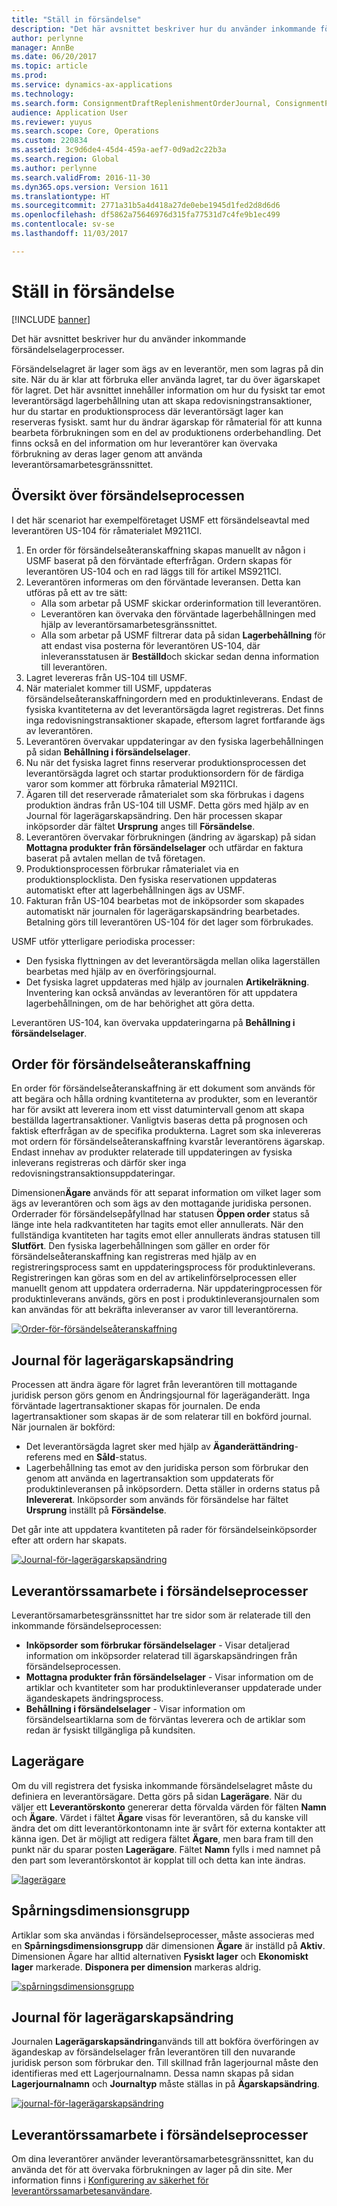```yaml
---
title: "Ställ in försändelse"
description: "Det här avsnittet beskriver hur du använder inkommande försändelselagerprocesser."
author: perlynne
manager: AnnBe
ms.date: 06/20/2017
ms.topic: article
ms.prod: 
ms.service: dynamics-ax-applications
ms.technology: 
ms.search.form: ConsignmentDraftReplenishmentOrderJournal, ConsignmentProductReceiptLines, ConsignmentReplenishmentOrder, ConsignmentVendorPortalOnHand, InventJournalOwnershipChange, InventOnHandItemListPage, PurchTable, PurchVendorPortalConfirmedOrders, DirPartyTable, EcoResTrackingDimensionGroup, InventJournalName, InventOwner, InventTableInventoryDimensionGroups, VendTable
audience: Application User
ms.reviewer: yuyus
ms.search.scope: Core, Operations
ms.custom: 220834
ms.assetid: 3c9d6de4-45d4-459a-aef7-0d9ad2c22b3a
ms.search.region: Global
ms.author: perlynne
ms.search.validFrom: 2016-11-30
ms.dyn365.ops.version: Version 1611
ms.translationtype: HT
ms.sourcegitcommit: 2771a31b5a4d418a27de0ebe1945d1fed2d8d6d6
ms.openlocfilehash: df5862a75646976d315fa77531d7c4fe9b1ec499
ms.contentlocale: sv-se
ms.lasthandoff: 11/03/2017

---
```


# <a name="set-up-consignment"></a>Ställ in försändelse

[!INCLUDE [banner](../includes/banner.md)]

Det här avsnittet beskriver hur du använder inkommande försändelselagerprocesser.

Försändelselagret är lager som ägs av en leverantör, men som lagras på din site. När du är klar att förbruka eller använda lagret, tar du över ägarskapet för lagret. Det här avsnittet innehåller information om hur du fysiskt tar emot leverantörsägd lagerbehållning utan att skapa redovisningstransaktioner, hur du startar en produktionsprocess där leverantörsägt lager kan reserveras fysiskt. samt hur du ändrar ägarskap för råmaterial för att kunna bearbeta förbrukningen som en del av produktionens orderbehandling. Det finns också en del information om hur leverantörer kan övervaka förbrukning av deras lager genom att använda leverantörsamarbetesgränssnittet. 

## <a name="overview-of-the-consignment-process"></a>Översikt över försändelseprocessen
I det här scenariot har exempelföretaget USMF ett försändelseavtal med leverantören US-104 för råmaterialet M9211CI.

1.  En order för försändelseåteranskaffning skapas manuellt av någon i USMF baserat på den förväntade efterfrågan. Ordern skapas för leverantören US-104 och en rad läggs till för artikel MS9211CI.
2.  Leverantören informeras om den förväntade leveransen. Detta kan utföras på ett av tre sätt:
    -   Alla som arbetar på USMF skickar orderinformation till leverantören.
    -   Leverantören kan övervaka den förväntade lagerbehållningen med hjälp av leverantörsamarbetesgränssnittet.
    -   Alla som arbetar på USMF filtrerar data på sidan **Lagerbehållning** för att endast visa posterna för leverantören US-104, där inleveransstatusen är **Beställd**och skickar sedan denna information till leverantören.
3.  Lagret levereras från US-104 till USMF.
4.  När materialet kommer till USMF, uppdateras försändelseåteranskaffningordern med en produktinleverans. Endast de fysiska kvantiteterna av det leverantörsägda lagret registreras. Det finns inga redovisningstransaktioner skapade, eftersom lagret fortfarande ägs av leverantören.
5.  Leverantören övervakar uppdateringar av den fysiska lagerbehållningen på sidan **Behållning i försändelselager**.
6.  Nu när det fysiska lagret finns reserverar produktionsprocessen det leverantörsägda lagret och startar produktionsordern för de färdiga varor som kommer att förbruka råmaterial M9211CI.
7.  Ägaren till det reserverade råmaterialet som ska förbrukas i dagens produktion ändras från US-104 till USMF. Detta görs med hjälp av en Journal för lagerägarskapsändring. Den här processen skapar inköpsorder där fältet **Ursprung** anges till **Försändelse**.
8.  Leverantören övervakar förbrukningen (ändring av ägarskap) på sidan **Mottagna produkter från försändelselager** och utfärdar en faktura baserat på avtalen mellan de två företagen.
9.  Produktionsprocessen förbrukar råmaterialet via en produktionsplocklista. Den fysiska reservationen uppdateras automatiskt efter att lagerbehållningen ägs av USMF.
10. Fakturan från US-104 bearbetas mot de inköpsorder som skapades automatiskt när journalen för lagerägarskapsändring bearbetades. Betalning görs till leverantören US-104 för det lager som förbrukades.

USMF utför ytterligare periodiska processer:

-   Den fysiska flyttningen av det leverantörsägda mellan olika lagerställen bearbetas med hjälp av en överföringsjournal.
-   Det fysiska lagret uppdateras med hjälp av journalen **Artikelräkning**. Inventering kan också användas av leverantören för att uppdatera lagerbehållningen, om de har behörighet att göra detta.

Leverantören US-104, kan övervaka uppdateringarna på **Behållning i försändelselager**.

## <a name="consignment-replenishment-orders"></a>Order för försändelseåteranskaffning
En order för försändelseåteranskaffning är ett dokument som används för att begära och hålla ordning kvantiteterna av produkter, som en leverantör har för avsikt att leverera inom ett visst datumintervall genom att skapa beställda lagertransaktioner. Vanligtvis baseras detta på prognosen och faktisk efterfrågan av de specifika produkterna. Lagret som ska inlevereras mot ordern för försändelseåteranskaffning kvarstår leverantörens ägarskap. Endast innehav av produkter relaterade till uppdateringen av fysiska inleverans registreras och därför sker inga redovisningstransaktionsuppdateringar. 

Dimensionen**Ägare** används för att separat information om vilket lager som ägs av leverantören och som ägs av den mottagande juridiska personen. Orderrader för försändelsepåfyllnad har statusen **Öppen order** status så länge inte hela radkvantiteten har tagits emot eller annullerats. När den fullständiga kvantiteten har tagits emot eller annullerats ändras statusen till **Slutfört**. Den fysiska lagerbehållningen som gäller en order för försändelseåteranskaffning kan registreras med hjälp av en registreringsprocess samt en uppdateringsprocess för produktinleverans. Registreringen kan göras som en del av artikelinförselprocessen eller manuellt genom att uppdatera orderraderna. När uppdateringprocessen för produktinleverans används, görs en post i produktinleveransjournalen som kan användas för att bekräfta inleveranser av varor till leverantörerna.

[![Order-för-försändelseåteranskaffning](./media/consignment-replenishment-order.png)](./media/consignment-replenishment-order.png)

## <a name="inventory-ownership-change-journal"></a>Journal för lagerägarskapsändring
Processen att ändra ägare för lagret från leverantören till mottagande juridisk person görs genom en Ändringsjournal för lageräganderätt. Inga förväntade lagertransaktioner skapas för journalen. De enda lagertransaktioner som skapas är de som relaterar till en bokförd journal. När journalen är bokförd:

-   Det leverantörsägda lagret sker med hjälp av **Äganderättändring**-referens med en **Såld**-status.
-   Lagerbehållning tas emot av den juridiska person som förbrukar den genom att använda en lagertransaktion som uppdaterats för produktinleveransen på inköpsordern. Detta ställer in orderns status på **Inlevererat**. Inköpsorder som används för försändelse har fältet **Ursprung** inställt på **Försändelse**.

Det går inte att uppdatera kvantiteten på rader för försändelseinköpsorder efter att ordern har skapats.

[![Journal-för-lagerägarskapsändring](./media/inventory-ownership-change-journal.png)](./media/inventory-ownership-change-journal.png)

## <a name="vendor-collaboration-in-consignment-processes"></a>Leverantörssamarbete i försändelseprocesser
Leverantörsamarbetesgränssnittet har tre sidor som är relaterade till den inkommande försändelseprocessen:

-   **Inköpsorder** **som förbrukar försändelselager** - Visar detaljerad information om inköpsorder relaterad till ägarskapsändringen från försändelseprocessen.
-   **Mottagna produkter från försändelselager** - Visar information om de artiklar och kvantiteter som har produktinleveranser uppdaterade under ägandeskapets ändringsprocess.
-   **Behållning i försändelselager** - Visar information om försändelseartiklarna som de förväntas leverera och de artiklar som redan är fysiskt tillgängliga på kundsiten.

## <a name="inventory-owners"></a>Lagerägare
Om du vill registrera det fysiska inkommande försändelselagret måste du definiera en leverantörsägare. Detta görs på sidan **Lagerägare**. När du väljer ett **Leverantörskonto** genererar detta förvalda värden för fälten **Namn** och **Ägare**. Värdet i fältet **Ägare** visas för leverantören, så du kanske vill ändra det om ditt leverantörkontonamn inte är svårt för externa kontakter att känna igen. Det är möjligt att redigera fältet **Ägare**, men bara fram till den punkt när du sparar posten **Lagerägare**. Fältet **Namn** fylls i med namnet på den part som leverantörskontot är kopplat till och detta kan inte ändras.

[![lagerägare](./media/inventory-owners.png)](./media/inventory-owners.png)

## <a name="tracking-dimension-group"></a>Spårningsdimensionsgrupp
Artiklar som ska användas i försändelseprocesser, måste associeras med en **Spårningsdimensionsgrupp** där dimensionen **Ägare** är inställd på **Aktiv**. Dimensionen Ägare har alltid alternativen **Fysiskt lager** och **Ekonomiskt lager** markerade. **Disponera per dimension** markeras aldrig.

[![spårningsdimensionsgrupp](./media/tracking-dimension-group.png)](./media/tracking-dimension-group.png)

## <a name="inventory-ownership-change-journal"></a>Journal för lagerägarskapsändring
Journalen **Lagerägarskapsändring**används till att bokföra överföringen av ägandeskap av försändelselager från leverantören till den nuvarande juridisk person som förbrukar den. Till skillnad från lagerjournal måste den identifieras med ett Lagerjournalnamn. Dessa namn skapas på sidan **Lagerjournalnamn** och **Journaltyp** måste ställas in på **Ägarskapsändring**.

[![journal-för-lagerägarskapsändring](./media/inventory-ownership-change-journal.png)](./media/inventory-ownership-change-journal.png)

## <a name="vendor-collaboration-in-consignment-processes"></a>Leverantörssamarbete i försändelseprocesser
Om dina leverantörer använder leverantörsamarbetesgränssnittet, kan du använda det för att övervaka förbrukningen av lager på din site. Mer information finns i [Konfigurering av säkerhet för leverantörssamarbetesanvändare](../procurement/configure-security-vendor-portal-users.md).






